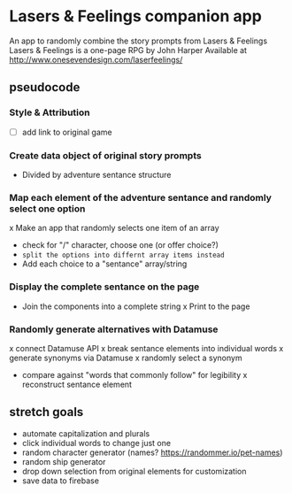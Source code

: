 # Lasers & Feelings companion app
An app to randomly combine the story prompts from Lasers & Feelings
Lasers & Feelings is a one-page RPG by John Harper
Available at http://www.onesevendesign.com/laserfeelings/

## pseudocode

### Style & Attribution
- [ ] add link to original game

### Create data object of original story prompts
- Divided by adventure sentance structure

### Map each element of the adventure sentance and randomly select one option
x Make an app that randomly selects one item of an array
  - check for "/" character, choose one (or offer choice?)
  - `split the options into differnt array items instead`
- Add each choice to a "sentance" array/string

### Display the complete sentance on the page
- Join the components into a complete string
x Print to the page 

### Randomly generate alternatives with Datamuse
x connect Datamuse API
x break sentance elements into individual words
x generate synonyms via Datamuse
x randomly select a synonym
  - compare against "words that commonly follow" for legibility
x reconstruct sentance element

## stretch goals
- automate capitalization and plurals
- click individual words to change just one
- random character generator (names? https://randommer.io/pet-names)
- random ship generator
- drop down selection from original elements for customization
- save data to firebase